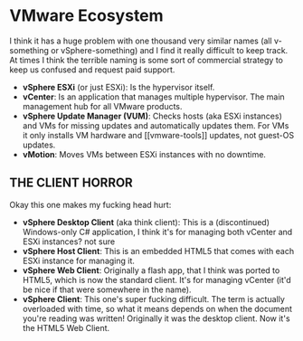 # VMware Ecosystem
I think it has a huge problem with one thousand very similar names (all v-something or vSphere-something) and I find it really difficult to keep track. At times I think the terrible naming is some sort of commercial strategy to keep us confused and request paid support.

* **vSphere ESXi** (or just ESXi): Is the hypervisor itself.
* **vCenter**: Is an application that manages multiple hypervisor. The main management hub for all VMware products.
* **vSphere Update Manager (VUM)**: Checks hosts (aka ESXi instances) and VMs for missing updates and automatically updates them. For VMs it only installs VM hardware and [[vmware-tools]] updates, not guest-OS updates.
* **vMotion**: Moves VMs between ESXi instances with no downtime.

## THE CLIENT HORROR
Okay this one makes my fucking head hurt:

* **vSphere Desktop Client** (aka think client): This is a (discontinued) Windows-only C# application, I think it's for managing both vCenter and ESXi instances? not sure
* **vSphere Host Client**: This is an embedded HTML5 that comes with each ESXi instance for managing it.
* **vSphere Web Client**: Originally a flash app, that I think was ported to HTML5, which is now the standard client. It's for managing vCenter (it'd be nice if that were somewhere in the name).
* **vSphere Client**: This one's super fucking difficult. The term is actually overloaded with time, so what it means depends on when the document you're reading was written! Originally it was the desktop client. Now it's the HTML5 Web Client.
